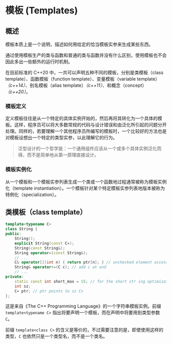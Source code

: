 # 模板 (Templates)

## 概述

模板本质上是一个说明，描述如何用给定的恰当模板实参来生成某些东西。

通过使用模板生产的类与函数和普通的类与函数并没有什么区别，使用模板也不会因此多出一些额外的运行时机制。

在目前标准的 C++20 中，一共可以声明五种不同的模板，分别是类模板（class template）、函数模板（function template）、变量模板（variable template）*（c++14）*、别名模板（alias template）*（c++11）*、和概念（concept）*（c++20）*。

### 模板定义

定义模板往往是从一个特定的具体实例开始的，然后再将其转化为一个具体的模板。这样，程序员可以将大多数常规的代码与设计错误和由泛化所引起的问题分开处理。同样的，若要理解一个其他程序员所编写的模板时，一个比较好的方法也是对模板设想出一个特定的类型实参，以此理解它的行为。

> 泛型设计的一个哲学是：一个通用组件应该从一个或多个具体实例泛化而得，而不是简单地从第一原理直接设计。

### 模板实例化

从一个模板和一个模板实参列表生成一个类或一个函数地过程通常被称为模板实例化（template instantiation）。一个模板针对某个特定模板实参列表地版本被称为特例化（specialization）。

## 类模板（class template）

```cpp
template<typename C>
class String {
public:
    String();
    explicit String(const C∗);
    String(const String&);
    String operator=(const String&);
    // ...
    C& operator[](int n) { return ptr[n]; } // unchecked element access
    String& operator+=(C c); // add c at end
    // ...
private:
    static const int short_max = 15; // for the short str ing optimization
    int sz;
    C∗ ptr; // ptr points to sz Cs
};
```

这是来自《The C++ Programming Language》的一个字符串模板实例。前缀 `template<typename C>` 指出将要声明一个模板，而在声明中将要用到类型参数 `C`。

前缀 `template<class C>` 的含义是等价的，不过需要注意的是，即使使用这样的类型，`C` 也依然只是一个类型名，而不是一个类名。
